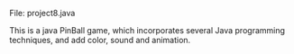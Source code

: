 File: project8.java

This is a java PinBall game, which incorporates several Java programming techniques, and add color, sound and animation.